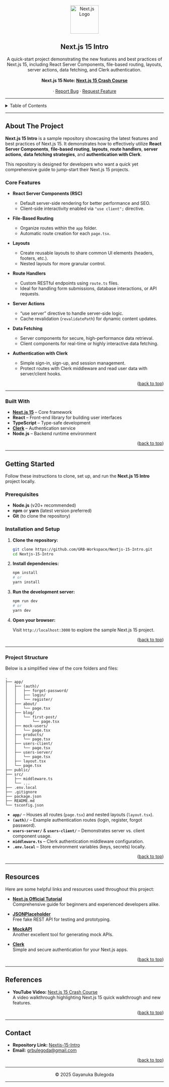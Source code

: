 <a id="readme-top"></a>

<!-- PROJECT LOGO -->
<br />
<div align="center">
  <a href="https://github.com/GRB-Workspace/Nextjs-15-Intro.git">
    <img src="https://upload.wikimedia.org/wikipedia/commons/8/8e/Nextjs-logo.svg" alt="Next.js Logo" width="90" height="90">
  </a>

<h2 align="center">Next.js 15 Intro</h2>

  <p align="center">
    A quick-start project demonstrating the new features and best practices of Next.js 15, including React Server Components, file-based routing, layouts, server actions, data fetching, and Clerk authentication.
    <br />
    <br />
    <strong>
      Next.js 15 Note:
      <a href="https://drive.google.com/file/d/1YWuDfpHDHyjStMxx2Kab5XxOyR21goeE/view?usp=sharing" target="_blank">
        Next.js 15 Crash Course
      </a>
    </strong>
    <br />
    <br />
    ·
    <a href="https://github.com/GRB-Workspace/Nextjs-15-Intro/issues/new?labels=bug">Report Bug</a>
    ·
    <a href="https://github.com/GRB-Workspace/Nextjs-15-Intro/issues/new?labels=enhancement">Request Feature</a>
  </p>
</div>

---

<!-- TABLE OF CONTENTS -->
<details>
  <summary>Table of Contents</summary>
  <ol>
    <li><a href="#about-the-project">About The Project</a></li>
      <ul>
        <li><a href="#core-features">Core Features</a></li>
        <li><a href="#built-with">Built With</a></li>
      </ul>
    <li><a href="#getting-started">Getting Started</a></li>
      <ul>
        <li><a href="#prerequisites">Prerequisites</a></li>
        <li><a href="#installation-and-setup">Installation & Setup</a></li>
        <li><a href="#project-structure">Project Structure</a></li>
      </ul>
    <li><a href="#resources">Resources</a></li>
    <li><a href="#references">References</a></li>
    <li><a href="#contact">Contact</a></li>
  </ol>
</details>

---

## About The Project

**Next.js 15 Intro** is a sample repository showcasing the latest features and best practices of Next.js 15. It demonstrates how to effectively utilize **React Server Components**, **file-based routing**, **layouts**, **route handlers**, **server actions**, **data fetching strategies**, and **authentication with Clerk**.

This repository is designed for developers who want a quick yet comprehensive guide to jump-start their Next.js 15 projects.

### Core Features

- **React Server Components (RSC)**
    - Default server-side rendering for better performance and SEO.
    - Client-side interactivity enabled via `"use client";` directive.

- **File-Based Routing**
    - Organize routes within the `app` folder.
    - Automatic route creation for each `page.tsx`.

- **Layouts**
    - Create reusable layouts to share common UI elements (headers, footers, etc.).
    - Nested layouts for more granular control.

- **Route Handlers**
    - Custom RESTful endpoints using `route.ts` files.
    - Ideal for handling form submissions, database interactions, or API requests.

- **Server Actions**
    - “use server” directive to handle server-side logic.
    - Cache revalidation (`revalidatePath`) for dynamic content updates.

- **Data Fetching**
    - Server components for secure, high-performance data retrieval.
    - Client components for real-time or highly interactive data fetching.

- **Authentication with Clerk**
    - Simple sign-in, sign-up, and session management.
    - Protect routes with Clerk middleware and read user data with server/client hooks.

<p align="right">(<a href="#readme-top">back to top</a>)</p>

---

### Built With

- **[Next.js 15](https://nextjs.org/)** – Core framework
- **React** – Front-end library for building user interfaces
- **TypeScript** – Type-safe development
- **[Clerk](https://clerk.com/)** – Authentication service
- **Node.js** – Backend runtime environment

<p align="right">(<a href="#readme-top">back to top</a>)</p>

---

## Getting Started

Follow these instructions to clone, set up, and run the **Next.js 15 Intro** project locally.

### Prerequisites

- **Node.js** (v20+ recommended)
- **npm** or **yarn** (latest version preferred)
- **Git** (to clone the repository)

### Installation and Setup

1. **Clone the repository:**

   ```bash
   git clone https://github.com/GRB-Workspace/Nextjs-15-Intro.git
   cd Nextjs-15-Intro
   ```

2. **Install dependencies:**

   ```bash
   npm install
   # or
   yarn install
   ```

3. **Run the development server:**

   ```bash
   npm run dev
   # or
   yarn dev
   ```

4. **Open your browser:**

   Visit `http://localhost:3000` to explore the sample Next.js 15 project.

<p align="right">(<a href="#readme-top">back to top</a>)</p>

---

### Project Structure

Below is a simplified view of the core folders and files:

```plaintext
.
├── app/
│   ├── (auth)/
│   │   ├── forgot-password/
│   │   ├── login/
│   │   └── register/
│   ├── about/
│   │   └── page.tsx
│   ├── blog/
│   │   └── first-post/
│   │       └── page.tsx
│   ├── mock-users/
│   │   └── page.tsx
│   ├── products/
│   │   └── page.tsx
│   ├── users-client/
│   │   └── page.tsx
│   ├── users-server/
│   │   └── page.tsx
│   ├── layout.tsx
│   └── page.tsx
├── public/
├── src/
│   ├── middleware.ts
│   └── ...
├── .env.local
├── .gitignore
├── package.json
├── README.md
└── tsconfig.json
```

- **`app/`** – Houses all routes (`page.tsx`) and nested layouts (`layout.tsx`).
- **`(auth)/`** – Example authentication routes (login, register, forgot password).
- **`users-server/`** & **`users-client/`** – Demonstrates server vs. client component usage.
- **`middleware.ts`** – Clerk authentication middleware configuration.
- **`.env.local`** – Store environment variables (keys, secrets) locally.

<p align="right">(<a href="#readme-top">back to top</a>)</p>

---

## Resources

Here are some helpful links and resources used throughout this project:

- **[Next.js Official Tutorial](https://nextjs.org/learn)**  
  Comprehensive guide for beginners and experienced developers alike.

- **[JSONPlaceholder](https://jsonplaceholder.typicode.com/)**  
  Free fake REST API for testing and prototyping.

- **[MockAPI](https://mockapi.io/)**  
  Another excellent tool for generating mock APIs.

- **[Clerk](https://clerk.com/)**  
  Simple and secure authentication for your Next.js apps.

<p align="right">(<a href="#readme-top">back to top</a>)</p>

---

## References

- **YouTube Video:** [Next.js 15 Crash Course](https://youtu.be/_EgI9WH8q1A?si=fGSrVzbUua29yi-2)  
  A video walkthrough highlighting Next.js 15 quick walkthrough and new features.

<p align="right">(<a href="#readme-top">back to top</a>)</p>

---

## Contact

- **Repository Link:** [Nextjs-15-Intro](https://github.com/GRB-Workspace/Nextjs-15-Intro.git)
- **Email:** [grbulegoda@gmail.com](mailto:grbulegoda@gmail.com)

<p align="right">(<a href="#readme-top">back to top</a>)</p>

---

<div align="center">
  <p>
    &copy; 2025 Gayanuka Bulegoda
  </p>
</div>

---


